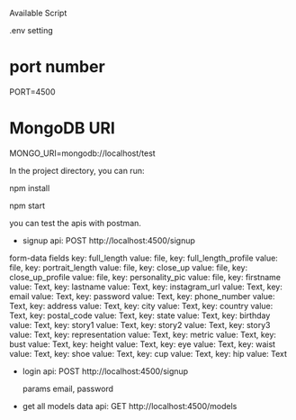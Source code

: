 Available Script

.env setting

# port number

PORT=4500

# MongoDB URI

MONGO_URI=mongodb://localhost/test

In the project directory, you can run:

npm install

npm start

you can test the apis with postman.

- signup api:
  POST
  http://localhost:4500/signup

form-data fields
key: full_length value: file,
key: full_length_profile value: file,
key: portrait_length value: file,
key: close_up value: file,
key: close_up_profile value: file,
key: personality_pic value: file,
key: firstname value: Text,
key: lastname value: Text,
key: instagram_url value: Text,
key: email value: Text,
key: password value: Text,
key: phone_number value: Text,
key: address value: Text,
key: city value: Text,
key: country value: Text,
key: postal_code value: Text,
key: state value: Text,
key: birthday value: Text,
key: story1 value: Text,
key: story2 value: Text,
key: story3 value: Text,
key: representation value: Text,
key: metric value: Text,
key: bust value: Text,
key: height value: Text,
key: eye value: Text,
key: waist value: Text,
key: shoe value: Text,
key: cup value: Text,
key: hip value: Text

- login api:
  POST
  http://localhost:4500/signup

  params
  email, password

- get all models data api:
  GET
  http://localhost:4500/models
